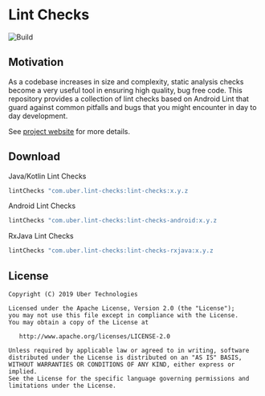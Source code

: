 # Lint Checks 

![Build](https://github.com/uber/lint-checks/workflows/CI/badge.svg)

## Motivation

As a codebase increases in size and complexity, static analysis checks become a very useful tool in ensuring high quality, bug free code. This repository provides a collection of lint checks based on Android Lint that guard against common pitfalls and bugs that you might encounter in day to day development.

See [project website](https://uber.github.io/getting-started) for more details.

## Download

Java/Kotlin Lint Checks

```groovy
lintChecks "com.uber.lint-checks:lint-checks:x.y.z
```

Android Lint Checks

```groovy
lintChecks "com.uber.lint-checks:lint-checks-android:x.y.z
```
RxJava Lint Checks

```groovy
lintChecks "com.uber.lint-checks:lint-checks-rxjava:x.y.z
```

## License

    Copyright (C) 2019 Uber Technologies

    Licensed under the Apache License, Version 2.0 (the "License");
    you may not use this file except in compliance with the License.
    You may obtain a copy of the License at

       http://www.apache.org/licenses/LICENSE-2.0

    Unless required by applicable law or agreed to in writing, software
    distributed under the License is distributed on an "AS IS" BASIS,
    WITHOUT WARRANTIES OR CONDITIONS OF ANY KIND, either express or implied.
    See the License for the specific language governing permissions and
    limitations under the License.

